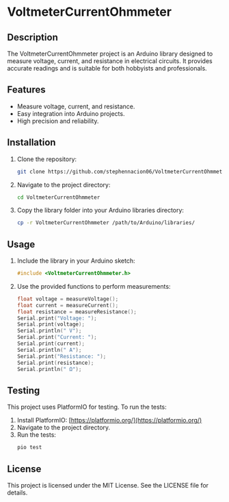 # VoltmeterCurrentOhmmeter

## Description
The VoltmeterCurrentOhmmeter project is an Arduino library designed to measure voltage, current, and resistance in electrical circuits. It provides accurate readings and is suitable for both hobbyists and professionals.

## Features
- Measure voltage, current, and resistance.
- Easy integration into Arduino projects.
- High precision and reliability.

## Installation
1. Clone the repository:
   ```bash
   git clone https://github.com/stephennacion06/VoltmeterCurrentOhmmeter.git
   ```
2. Navigate to the project directory:
   ```bash
   cd VoltmeterCurrentOhmmeter
   ```
3. Copy the library folder into your Arduino libraries directory:
   ```bash
   cp -r VoltmeterCurrentOhmmeter /path/to/Arduino/libraries/
   ```

## Usage
1. Include the library in your Arduino sketch:
   ```cpp
   #include <VoltmeterCurrentOhmmeter.h>
   ```
2. Use the provided functions to perform measurements:
   ```cpp
   float voltage = measureVoltage();
   float current = measureCurrent();
   float resistance = measureResistance();
   Serial.print("Voltage: ");
   Serial.print(voltage);
   Serial.println(" V");
   Serial.print("Current: ");
   Serial.print(current);
   Serial.println(" A");
   Serial.print("Resistance: ");
   Serial.print(resistance);
   Serial.println(" Ω");
   ```

## Testing
This project uses PlatformIO for testing. To run the tests:
1. Install PlatformIO: [https://platformio.org/](https://platformio.org/)
2. Navigate to the project directory.
3. Run the tests:
   ```bash
   pio test
   ```

## License
This project is licensed under the MIT License. See the LICENSE file for details.
